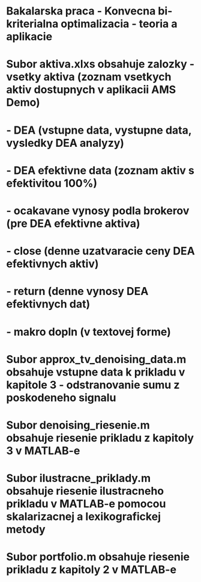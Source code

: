 # Bakalarska praca - Konvecna bi-kriterialna optimalizacia - teoria a aplikacie

# Subor aktiva.xlxs obsahuje zalozky  - vsetky aktiva (zoznam vsetkych aktiv dostupnych v aplikacii AMS Demo)
#                                    - DEA (vstupne data, vystupne data, vysledky DEA analyzy)
#                                    - DEA efektivne data (zoznam aktiv s efektivitou 100%)
#                                    - ocakavane vynosy podla brokerov (pre DEA efektivne aktiva)
#                                    - close (denne uzatvaracie ceny DEA efektivnych aktiv)
#                                    - return (denne vynosy DEA efektivnych dat)
#                                    - makro dopln (v textovej forme)
# Subor approx_tv_denoising_data.m obsahuje vstupne data k prikladu v kapitole 3 - odstranovanie sumu z poskodeneho signalu
# Subor denoising_riesenie.m obsahuje riesenie prikladu z kapitoly 3 v MATLAB-e
# Subor ilustracne_priklady.m obsahuje riesenie ilustracneho prikladu v MATLAB-e pomocou skalarizacnej a lexikografickej metody
# Subor portfolio.m obsahuje riesenie prikladu z kapitoly 2 v MATLAB-e
